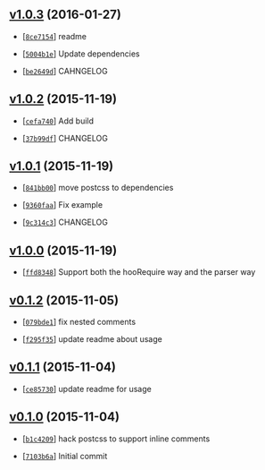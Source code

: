 <!-- a43bb57 1453859648000 -->

## [v1.0.3](https://github.com/zoubin/postcss-comment/commit/a43bb57) (2016-01-27)

* [[`8ce7154`](https://github.com/zoubin/postcss-comment/commit/8ce7154)] readme

* [[`5004b1e`](https://github.com/zoubin/postcss-comment/commit/5004b1e)] Update dependencies

* [[`be2649d`](https://github.com/zoubin/postcss-comment/commit/be2649d)] CAHNGELOG

## [v1.0.2](https://github.com/zoubin/postcss-comment/commit/a13f1c2) (2015-11-19)

* [[`cefa740`](https://github.com/zoubin/postcss-comment/commit/cefa740)] Add build

* [[`37b99df`](https://github.com/zoubin/postcss-comment/commit/37b99df)] CHANGELOG

## [v1.0.1](https://github.com/zoubin/postcss-comment/commit/7a6338a) (2015-11-19)

* [[`841bb00`](https://github.com/zoubin/postcss-comment/commit/841bb00)] move postcss to dependencies

* [[`9360faa`](https://github.com/zoubin/postcss-comment/commit/9360faa)] Fix example

* [[`9c314c3`](https://github.com/zoubin/postcss-comment/commit/9c314c3)] CHANGELOG

## [v1.0.0](https://github.com/zoubin/postcss-comment/commit/ec8ec69) (2015-11-19)

* [[`ffd8348`](https://github.com/zoubin/postcss-comment/commit/ffd8348)] Support both the hooRequire way and the parser way

## [v0.1.2](https://github.com/zoubin/postcss-comment/commit/4d0f59f) (2015-11-05)

* [[`079bde1`](https://github.com/zoubin/postcss-comment/commit/079bde1)] fix nested comments

* [[`f295f35`](https://github.com/zoubin/postcss-comment/commit/f295f35)] update readme about usage

## [v0.1.1](https://github.com/zoubin/postcss-comment/commit/52d7774) (2015-11-04)

* [[`ce85730`](https://github.com/zoubin/postcss-comment/commit/ce85730)] update readme for usage

## [v0.1.0](https://github.com/zoubin/postcss-comment/commit/e5a4cc5) (2015-11-04)

* [[`b1c4209`](https://github.com/zoubin/postcss-comment/commit/b1c4209)] hack postcss to support inline comments

* [[`7103b6a`](https://github.com/zoubin/postcss-comment/commit/7103b6a)] Initial commit

